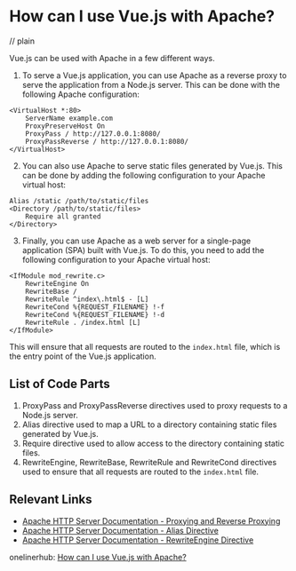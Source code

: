 # How can I use Vue.js with Apache?
// plain

Vue.js can be used with Apache in a few different ways.

1. To serve a Vue.js application, you can use Apache as a reverse proxy to serve the application from a Node.js server. This can be done with the following Apache configuration:

```
<VirtualHost *:80>
    ServerName example.com
    ProxyPreserveHost On
    ProxyPass / http://127.0.0.1:8080/
    ProxyPassReverse / http://127.0.0.1:8080/
</VirtualHost>
```

2. You can also use Apache to serve static files generated by Vue.js. This can be done by adding the following configuration to your Apache virtual host:

```
Alias /static /path/to/static/files
<Directory /path/to/static/files>
    Require all granted
</Directory>
```

3. Finally, you can use Apache as a web server for a single-page application (SPA) built with Vue.js. To do this, you need to add the following configuration to your Apache virtual host:

```
<IfModule mod_rewrite.c>
    RewriteEngine On
    RewriteBase /
    RewriteRule ^index\.html$ - [L]
    RewriteCond %{REQUEST_FILENAME} !-f
    RewriteCond %{REQUEST_FILENAME} !-d
    RewriteRule . /index.html [L]
</IfModule>
```

This will ensure that all requests are routed to the `index.html` file, which is the entry point of the Vue.js application.

## List of Code Parts

1. ProxyPass and ProxyPassReverse directives used to proxy requests to a Node.js server.
2. Alias directive used to map a URL to a directory containing static files generated by Vue.js.
3. Require directive used to allow access to the directory containing static files.
4. RewriteEngine, RewriteBase, RewriteRule and RewriteCond directives used to ensure that all requests are routed to the `index.html` file.

## Relevant Links

- [Apache HTTP Server Documentation - Proxying and Reverse Proxying](https://httpd.apache.org/docs/2.4/howto/reverse_proxy.html)
- [Apache HTTP Server Documentation - Alias Directive](https://httpd.apache.org/docs/2.4/mod/mod_alias.html)
- [Apache HTTP Server Documentation - RewriteEngine Directive](https://httpd.apache.org/docs/2.4/mod/mod_rewrite.html)

onelinerhub: [How can I use Vue.js with Apache?](https://onelinerhub.com/vue.js/how-can-i-use-vue-js-with-apache)